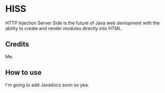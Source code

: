 # HISS
 HTTP Injection Server Side is the future of Java web devlopment with the ability to create and render modules directly into HTML.
## Credits
Me.
## How to use
I'm going to add Javadocs soon so yea.